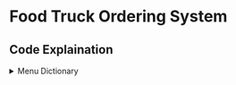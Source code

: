 # Food Truck Ordering System

## Code Explaination
<details>
  <summary>Menu Dictionary</summary>

  ```python
  # This is a nested dictionary containg the entire food truck menu
  menu = {
    "Snacks": {
        "Cookie": .99,
        "Banana": .69,
        "Apple": .49,
        "Granola bar": 1.99
    },
    "Meals": {
        "Burrito": 4.49,
        "Teriyaki Chicken": 9.99,
        "Sushi": 7.49,
        "Pad Thai": 6.99,
        "Pizza": {
            "Cheese": 8.99,
            "Pepperoni": 10.99,
            "Vegetarian": 9.99
        },
        "Burger": {
            "Chicken": 7.49,
            "Beef": 8.49
        }
    },
    "Drinks": {
        "Soda": {
            "Small": 1.99,
            "Medium": 2.49,
            "Large": 2.99
        },
        "Tea": {
            "Green": 2.49,
            "Thai iced": 3.99,
            "Irish breakfast": 2.49
        },
        "Coffee": {
            "Espresso": 2.99,
            "Flat white": 2.99,
            "Iced": 3.49
        }
    },
    "Dessert": {
        "Chocolate lava cake": 10.99,
        "Cheesecake": {
            "New York": 4.99,
            "Strawberry": 6.49
        },
        "Australian Pavlova": 9.99,
        "Rice pudding": 4.99,
        "Fried banana": 4.49
    }
}
</details>
```
## Steps to Implement the Ordering System
### Pseudocode

1. **Create a Dictionary for Menu:**
   - Add a dictionary containing types of foods.
   - Each type of food will have a sub-dictionary with food items and their prices.

2. **Display Menu to User:**
   - Print the menu of food types with numbers representing each category.

3. **User Input for Food Category:**
   - Ask the user to choose a category by inputting a number.
   - Validate the input to ensure it is a valid number.

4. **Display Items in Selected Category:**
   - If the input is valid, print the list of items within the chosen category.
   - Show the item number, item name, and price.

5. **User Input for Specific Item:**
   - Have the user pick an item by inputting the item number.
   - Validate the input to ensure it is a valid number.
   - If the user inputs nothing, prompt them to confirm if they are done ordering:
     - If they type "y", end the order.
     - Otherwise, continue with the order.

6. **Print Receipt:**
   - Once the order is ended, print out the receipt dynamically.
   - Display the item name, corresponding price, and quantity.

7. **Calculate and Display Total Price:**
   - Add up the total price and print it out for the user to see.

## Possible Additions

1. **Modify Order:**
   - Ask if everything on the receipt looks correct.
   - If the user responds with "no":
     - Ask which item they would like to modify.
     - Allow them to type the item name and the new quantity.
     - If the quantity is 0, delete the item from the receipt.

2. **Payment Process:**
   - Ask the customer if they are ready to pay.
   - If they say "yes", reprint the modified receipt and prices.
   - Allow the user to pay with cash:
     - Accept dollar bills: 1, 5, 10, 20, 50, 100.
     - Accept cents: 0.01, 0.05, 0.10, 0.25.
   - If they give too much, print out their change.
